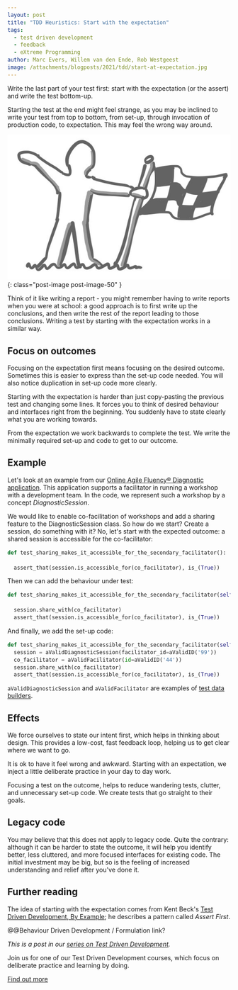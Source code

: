 ```yaml
---
layout: post
title: "TDD Heuristics: Start with the expectation"
tags:
  - test driven development
  - feedback
  - eXtreme Programming
author: Marc Evers, Willem van den Ende, Rob Westgeest
image: /attachments/blogposts/2021/tdd/start-at-expectation.jpg
---
```


Write the last part of your test first: start with the expectation (or the
assert) and write the test bottom-up.

Starting the test at the end might feel strange, as you may be inclined to write
your test from top to bottom, from set-up, through invocation of production
code, to expectation. This may feel the wrong way around.

![start with the expectation, person holding a finish flag](/attachments/blogposts/2021/tdd/start-at-expectation.jpg)
{: class="post-image post-image-50" }

Think of it like writing a report - you might remember having to write reports
when you were at school: a good approach is to first write up the conclusions,
and then write the rest of the report leading to those conclusions. Writing a
test by starting with the expectation works in a similar way.

## Focus on outcomes

Focusing on the expectation first means focusing on the desired outcome.
Sometimes this is easier to express than the set-up code needed. You will also
notice duplication in set-up code more clearly. 

Starting with the expectation is harder than just copy-pasting the previous test
and changing some lines. It forces you to think of desired behaviour and
interfaces right from the beginning. You suddenly have to state clearly what you
are working towards.

From the expectation we work backwards to complete the test. We write the
minimally required set-up and code to get to our outcome.

## Example

Let's look at an example from our [Online Agile Fluency® Diagnostic
application](/2020/09/25/hexagonal-frontend-example.html). This application
supports a facilitator in running a workshop with a development team. In the code, we represent such a workshop by a concept _DiagnosticSession_. 

We would like to enable co-facilitation of workshops and add a sharing feature
to the DiagnosticSession class. So how do we start? Create a session, do
something with it? No, let's start with the expected outcome: a shared session
is accessible for the co-facilitator:

```python
def test_sharing_makes_it_accessible_for_the_secondary_facilitator():

  assert_that(session.is_accessible_for(co_facilitator), is_(True))
```

Then we can add the behaviour under test:

```python
def test_sharing_makes_it_accessible_for_the_secondary_facilitator(self):

  session.share_with(co_facilitator)
  assert_that(session.is_accessible_for(co_facilitator), is_(True))
```

And finally, we add the set-up code:

```python
def test_sharing_makes_it_accessible_for_the_secondary_facilitator(self):
  session = aValidDiagnosticSession(facilitator_id=aValidID('99'))
  co_facilitator = aValidFacilitator(id=aValidID('44'))
  session.share_with(co_facilitator)
  assert_that(session.is_accessible_for(co_facilitator), is_(True))
```

`aValidDiagnosticSession` and `aValidFacilitator` are examples of [test data builders](/2020/10/09/test-data-builders.html).

## Effects

We force ourselves to state our intent first, which helps in thinking about design. This provides a low-cost, fast feedback loop, helping us to get clear where we want to go.

It is ok to have it feel wrong and awkward. Starting with an expectation, 
we inject a little deliberate practice in your day to day work. 

Focusing a test on the outcome, helps to reduce wandering tests, clutter, and
unnecessary set-up code. We create tests that go straight to their goals.

## Legacy code

You may believe that this does not apply to legacy code. Quite the contrary:
although it can be harder to state the outcome, it will help you identify
better, less cluttered, and more focused interfaces for existing code. The
initial investment may be big, but so is the feeling of increased understanding
and relief after you've done it.

## Further reading

The idea of starting with the expectation comes from Kent Beck's [Test Driven
Development, By Example](https://www.oreilly.com/library/view/test-driven-development/0321146530/); he describes a pattern called _Assert First_.

@@Behaviour Driven Development / Formulation link? 

_This is a post in our [series on Test Driven Development](/blog-by-tag#tag-test-driven-development)._

<aside>
  <p>Join us for one of our Test Driven Development courses, which focus on deliberate practice and learning by doing.
  </p>
  <p><div>
    <a href="/training/test-driven-development">Find out more</a>
  </div></p>
</aside>
